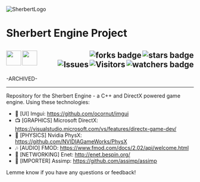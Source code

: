 ![SherbertLogo](https://user-images.githubusercontent.com/43964243/235794484-d102352c-b546-442b-8641-276e9dc37ce1.png)

# Sherbert Engine Project

<!-- Header Start -->
  <a href = "https://learn.microsoft.com/en-us/cpp/c-language"> <img align="left" height="40" img width="40" src="https://cdn.simpleicons.org/c"> </a>
  <a href = "https://learn.microsoft.com/en-us/cpp/cpp-language"> <img align="left" height="40" img width="40" src="https://cdn.simpleicons.org/c++"> </a>
  <img align="right" alt="stars badge"  src="https://img.shields.io/github/stars/jdsherbert/sherbert-engine"/>
  <img align="right" alt="forks badge"  src="https://img.shields.io/github/forks/jdsherbert/sherbert-engine?label=Fork"/>
  <img align="right" alt="watchers badge"  src="https://img.shields.io/github/watchers/jdsherbert/sherbert-engine"/>
  <img align="right" alt="Visitors"     src="https://visitor-badge.glitch.me/badge?page_id=github.com/jdsherbert/sherbert-engine"/>
  <img align="right" alt="Issues"       src="https://img.shields.io/github/issues/jdsherbert/sherbert-engine"/>
  <br></br>
  -----------------------------------------------------------------------
  
  -ARCHIVED- 
  
  
  -----------------------------------------------------------------------
Repository for the Sherbert Engine - a C++ and DirectX powered game engine.
Using these technologies:
 - 📲  [UI] Imgui: https://github.com/ocornut/imgui
 - 📺 [GRAPHICS] Microsoft DirectX: https://visualstudio.microsoft.com/vs/features/directx-game-dev/
 - 🚀 [PHYSICS] Nvidia PhysX: https://github.com/NVIDIAGameWorks/PhysX
 - 🎶 [AUDIO] FMOD: https://www.fmod.com/docs/2.02/api/welcome.html
 - 📶 [NETWORKING] Enet: http://enet.bespin.org/
 - 📩 [IMPORTER] Assimp: https://github.com/assimp/assimp

Lemme know if you have any questions or feedback!
